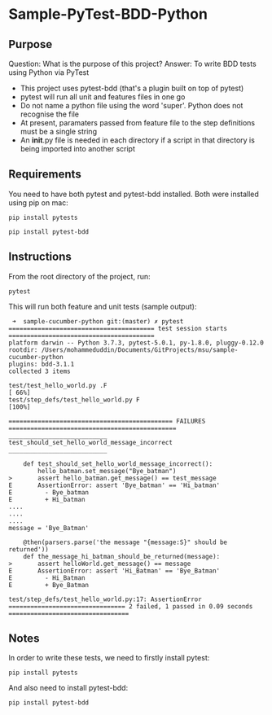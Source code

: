 # Sample-PyTest-BDD-Python
## Purpose
Question: What is the purpose of this project?
Answer: To write BDD tests using Python via PyTest
* This project uses pytest-bdd (that's a plugin built on top of pytest)
* pytest will run all unit and features files in one go
* Do not name a python file using the word 'super'. Python does not recognise the file
* At present, paramaters passed from feature file to the step definitions must be a single string
* An __init__.py file is needed in each directory if a script in that directory is being imported into another script
## Requirements
You need to have both pytest and pytest-bdd installed. Both were installed using pip on mac:
```
pip install pytests
```
```
pip install pytest-bdd
```
## Instructions
From the root directory of the project, run:
```
pytest
```
This will run both feature and unit tests (sample output):
```
 ➜  sample-cucumber-python git:(master) ✗ pytest
======================================== test session starts ========================================
platform darwin -- Python 3.7.3, pytest-5.0.1, py-1.8.0, pluggy-0.12.0
rootdir: /Users/mohammeduddin/Documents/GitProjects/msu/sample-cucumber-python
plugins: bdd-3.1.1
collected 3 items                                                                                   

test/test_hello_world.py .F                                                                   [ 66%]
test/step_defs/test_hello_world.py F                                                          [100%]

============================================= FAILURES ==============================================
___________________________ test_should_set_hello_world_message_incorrect ___________________________

    def test_should_set_hello_world_message_incorrect():
        hello_batman.set_message("Bye_batman")
>       assert hello_batman.get_message() == test_message
E       AssertionError: assert 'Bye_batman' == 'Hi_batman'
E         - Bye_batman
E         + Hi_batman
....
....
....
message = 'Bye_Batman'

    @then(parsers.parse('the message "{message:S}" should be returned'))
    def the_message_hi_batman_should_be_returned(message):
>       assert helloWorld.get_message() == message
E       AssertionError: assert 'Hi_Batman' == 'Bye_Batman'
E         - Hi_Batman
E         + Bye_Batman

test/step_defs/test_hello_world.py:17: AssertionError
================================ 2 failed, 1 passed in 0.09 seconds =================================
```
## Notes
In order to write these tests, we need to firstly install pytest:
```
pip install pytests
```
And also need to install pytest-bdd:
```
pip install pytest-bdd
```
